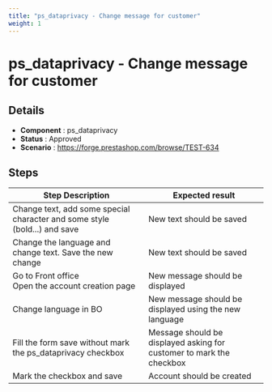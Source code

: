 ```yaml
---
title: "ps_dataprivacy - Change message for customer"
weight: 1
---
```


# ps_dataprivacy - Change message for customer
## Details
* **Component** : ps_dataprivacy
* **Status** : Approved
* **Scenario** : https://forge.prestashop.com/browse/TEST-634

## Steps
| Step Description | Expected result |
| ----- | ----- |
| Change text, add some special character and some style (bold...) and save | New text should be saved |
| Change the language and change text. Save the new change | New text should be saved |
| Go to Front office <br>Open the account creation page | New message should be displayed |
| Change language in BO | New message should be displayed using the new language |
| Fill the form save without mark the ps_dataprivacy checkbox | Message should be displayed asking for customer to mark the checkbox |
| Mark the checkbox and save | Account should be created |
